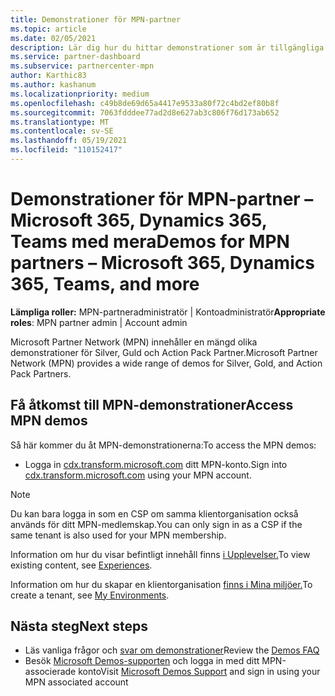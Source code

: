 ```yaml
---
title: Demonstrationer för MPN-partner
ms.topic: article
ms.date: 02/05/2021
description: Lär dig hur du hittar demonstrationer som är tillgängliga för MPN Silver, Guld Action Pack partner.
ms.service: partner-dashboard
ms.subservice: partnercenter-mpn
author: Karthic83
ms.author: kashanum
ms.localizationpriority: medium
ms.openlocfilehash: c49b8de69d65a4417e9533a80f72c4bd2ef80b8f
ms.sourcegitcommit: 7063fdddee77ad2d8e627ab3c806f76d173ab652
ms.translationtype: MT
ms.contentlocale: sv-SE
ms.lasthandoff: 05/19/2021
ms.locfileid: "110152417"
---
```

# <a name="demos-for-mpn-partners--microsoft-365-dynamics-365-teams-and-more"></a><span data-ttu-id="ee1c4-103">Demonstrationer för MPN-partner – Microsoft 365, Dynamics 365, Teams med mera</span><span class="sxs-lookup"><span data-stu-id="ee1c4-103">Demos for MPN partners – Microsoft 365, Dynamics 365, Teams, and more</span></span>

<span data-ttu-id="ee1c4-104">**Lämpliga roller:** MPN-partneradministratör | Kontoadministratör</span><span class="sxs-lookup"><span data-stu-id="ee1c4-104">**Appropriate roles**: MPN partner admin | Account admin</span></span>

<span data-ttu-id="ee1c4-105">Microsoft Partner Network (MPN) innehåller en mängd olika demonstrationer för Silver, Guld och Action Pack Partner.</span><span class="sxs-lookup"><span data-stu-id="ee1c4-105">Microsoft Partner Network (MPN) provides a wide range of demos for Silver, Gold, and Action Pack Partners.</span></span>

## <a name="access-mpn-demos"></a><span data-ttu-id="ee1c4-106">Få åtkomst till MPN-demonstrationer</span><span class="sxs-lookup"><span data-stu-id="ee1c4-106">Access MPN demos</span></span>

<span data-ttu-id="ee1c4-107">Så här kommer du åt MPN-demonstrationerna:</span><span class="sxs-lookup"><span data-stu-id="ee1c4-107">To access the MPN demos:</span></span>

- <span data-ttu-id="ee1c4-108">Logga in [cdx.transform.microsoft.com](https://cdx.transform.microsoft.com/) ditt MPN-konto.</span><span class="sxs-lookup"><span data-stu-id="ee1c4-108">Sign into [cdx.transform.microsoft.com](https://cdx.transform.microsoft.com/) using your MPN account.</span></span>

>[!NOTE]
><span data-ttu-id="ee1c4-109">Du kan bara logga in som en CSP om samma klientorganisation också används för ditt MPN-medlemskap.</span><span class="sxs-lookup"><span data-stu-id="ee1c4-109">You can only sign in as a CSP if the same tenant is also used for your MPN membership.</span></span>

<span data-ttu-id="ee1c4-110">Information om hur du visar befintligt innehåll finns [i Upplevelser.](https://cdx.transform.microsoft.com/experiences)</span><span class="sxs-lookup"><span data-stu-id="ee1c4-110">To view existing content, see [Experiences](https://cdx.transform.microsoft.com/experiences).</span></span>

<span data-ttu-id="ee1c4-111">Information om hur du skapar en klientorganisation [finns i Mina miljöer.](https://cdx.transform.microsoft.com/my-tenants)</span><span class="sxs-lookup"><span data-stu-id="ee1c4-111">To create a tenant, see [My Environments](https://cdx.transform.microsoft.com/my-tenants).</span></span>

## <a name="next-steps"></a><span data-ttu-id="ee1c4-112">Nästa steg</span><span class="sxs-lookup"><span data-stu-id="ee1c4-112">Next steps</span></span>

- <span data-ttu-id="ee1c4-113">Läs vanliga frågor och [svar om demonstrationer](https://cdx.transform.microsoft.com/help/faq)</span><span class="sxs-lookup"><span data-stu-id="ee1c4-113">Review the [Demos FAQ](https://cdx.transform.microsoft.com/help/faq)</span></span>
- <span data-ttu-id="ee1c4-114">Besök [Microsoft Demos-supporten](https://cdx.transform.microsoft.com/submit-request) och logga in med ditt MPN-associerade konto</span><span class="sxs-lookup"><span data-stu-id="ee1c4-114">Visit [Microsoft Demos Support](https://cdx.transform.microsoft.com/submit-request) and sign in using your MPN associated account</span></span>
